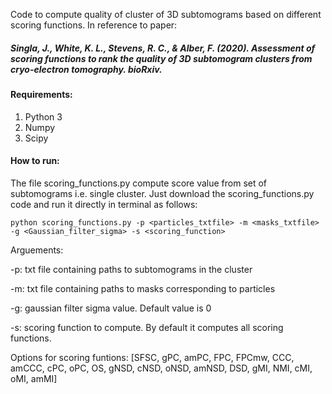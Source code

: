 Code to compute quality of cluster of 3D subtomograms based on different scoring functions. In reference to paper:
##### Singla, J., White, K. L., Stevens, R. C., & Alber, F. (2020). Assessment of scoring functions to rank the quality of 3D subtomogram clusters from cryo-electron tomography. bioRxiv.


#### Requirements:
1. Python 3
2. Numpy
3. Scipy


#### How to run:
The file scoring_functions.py compute score value from set of subtomograms i.e. single cluster.
Just download the scoring_functions.py code and run it directly in terminal as follows:

```
python scoring_functions.py -p <particles_txtfile> -m <masks_txtfile> -g <Gaussian_filter_sigma> -s <scoring_function>
```
Arguements:

-p: txt file containing paths to subtomograms in the cluster

-m: txt file containing paths to masks corresponding to particles

-g: gaussian filter sigma value. Default value is 0

-s: scoring function to compute. By default it computes all scoring functions.

Options for scoring funtions: [SFSC, gPC, amPC, FPC, FPCmw, CCC, amCCC, cPC, oPC, OS, gNSD, cNSD, oNSD, amNSD, DSD, gMI, NMI, cMI, oMI, amMI]

